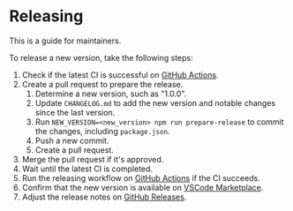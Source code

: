 # Releasing

This is a guide for maintainers.

To release a new version, take the following steps:

1. Check if the latest CI is successful on [GitHub Actions](https://github.com/stylelint/vscode-stylelint/actions/workflows/testing.yml).
2. Create a pull request to prepare the release.
   1. Determine a new version, such as "1.0.0".
   2. Update `CHANGELOG.md` to add the new version and notable changes since the last version.
   3. Run `NEW_VERSION=<new_version> npm run prepare-release` to commit the changes, including `package.json`.
   4. Push a new commit.
   5. Create a pull request.
3. Merge the pull request if it's approved.
4. Wait until the latest CI is completed.
5. Run the releasing workflow on [GitHub Actions](https://github.com/stylelint/vscode-stylelint/actions/workflows/releasing.yml) if the CI succeeds.
6. Confirm that the new version is available on [VSCode Marketplace](https://marketplace.visualstudio.com/items?itemName=stylelint.vscode-stylelint).
7. Adjust the release notes on [GitHub Releases](https://github.com/stylelint/vscode-stylelint/releases).
